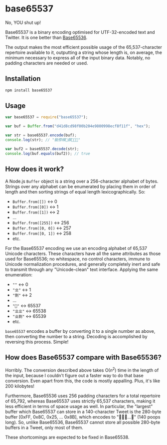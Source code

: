 # base65537

No, YOU shut up!

Base65537 is a binary encoding optimised for UTF-32-encoded text and Twitter. It is one better than [Base65536](https://github.com/ferno/base65536).

The output makes the most efficient possible usage of the 65,537-character repertoire available to it, outputting a string whose length is, on average, the minimum necessary to express all of the input binary data. Notably, no padding characters are needed or used.

## Installation

```bash
npm install base65537
```

## Usage

```js
var base65537 = require("base65537");

var buf = Buffer.from("d41d8cd98f00b204e9800998ecf8f11f", "hex");

var str = base65537.encode(buf); 
console.log(str); // "䯕傺檸𥴏髌𡎱𦸜💩"

var buf2 = base65537.decode(str);
console.log(buf.equals(buf2)); // true
```

## How does it work?

A Node.js `Buffer` object is a string over a 256-character alphabet of bytes. Strings over any alphabet can be enumerated by placing them in order of length and then sorting strings of equal length lexicographically. So:

* `Buffer.from([])` ↔ 0
* `Buffer.from([0])` ↔ 1
* `Buffer.from([1])` ↔ 2
* ...
* `Buffer.from([255])` ↔ 256
* `Buffer.from([0, 0])` ↔ 257
* `Buffer.from([0, 1])` ↔ 258
* etc.

For the Base65537 encoding we use an encoding alphabet of 65,537 Unicode characters. These characters have all the same attributes as those used for Base65536; no whitespace, no control characters, immune to Unicode normalization procedures, and generally completely inert and safe to transmit through any "Unicode-clean" text interface. Applying the same enumeration:

* `""` ↔ 0
* `"㐀"` ↔ 1
* `"㔀"` ↔ 2
* ...
* `"💩"` ↔ 65537
* `"㐀㐀"` ↔ 65538
* `"㐀㔀"` ↔ 65539
* etc.

`base65537` encodes a buffer by converting it to a single number as above, then converting the number to a string. Decoding is accomplished by reversing this process. Simple!

## How does Base65537 compare with Base65536?

Horribly. The conversion described above takes O(*n*<sup>2</sup>) time in the length of the input, because I couldn't figure out a faster way to do that base conversion. Even apart from this, the code is mostly appalling. Plus, it's like 200 kilobytes!

Furthermore, Base65536 uses 256 padding characters for a total repertoire of 65,792, whereas Base65537 uses strictly 65,537 characters, making it less efficient in terms of space usage as well. In particular, the "largest" buffer which Base65537 can store in a 140-character Tweet is the 280-byte buffer [0xFF, 0x8C, 0x25, ... 0x8B], which encodes to "💩💩💩...💩" (140 poops long). So, unlike Base65536, Base65537 cannot store all possible 280-byte buffers in a Tweet, only most of them.

These shortcomings are expected to be fixed in Base65538.
